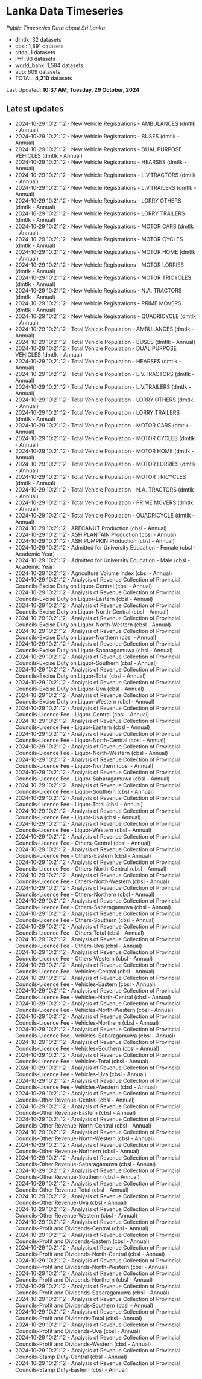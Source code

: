 # Lanka Data Timeseries
*Public Timeseries Data about Sri Lanka*

* dmtlk: 32 datasets
* cbsl: 1,891 datasets
* sltda: 1 datasets
* imf: 93 datasets
* world_bank: 1,584 datasets
* adb: 609 datasets
* TOTAL: **4,210** datasets

Last Updated: **10:37 AM, Tuesday, 29 October, 2024**

## Latest updates

* 2024-10-29 10:21:12 - New Vehicle Registrations - AMBULANCES (dmtlk - Annual)
* 2024-10-29 10:21:12 - New Vehicle Registrations - BUSES (dmtlk - Annual)
* 2024-10-29 10:21:12 - New Vehicle Registrations - DUAL PURPOSE VEHICLES (dmtlk - Annual)
* 2024-10-29 10:21:12 - New Vehicle Registrations - HEARSES (dmtlk - Annual)
* 2024-10-29 10:21:12 - New Vehicle Registrations - L.V.TRACTORS (dmtlk - Annual)
* 2024-10-29 10:21:12 - New Vehicle Registrations - L.V.TRAILERS (dmtlk - Annual)
* 2024-10-29 10:21:12 - New Vehicle Registrations - LORRY OTHERS (dmtlk - Annual)
* 2024-10-29 10:21:12 - New Vehicle Registrations - LORRY TRAILERS (dmtlk - Annual)
* 2024-10-29 10:21:12 - New Vehicle Registrations - MOTOR CARS (dmtlk - Annual)
* 2024-10-29 10:21:12 - New Vehicle Registrations - MOTOR CYCLES (dmtlk - Annual)
* 2024-10-29 10:21:12 - New Vehicle Registrations - MOTOR HOME (dmtlk - Annual)
* 2024-10-29 10:21:12 - New Vehicle Registrations - MOTOR LORRIES (dmtlk - Annual)
* 2024-10-29 10:21:12 - New Vehicle Registrations - MOTOR TRICYCLES (dmtlk - Annual)
* 2024-10-29 10:21:12 - New Vehicle Registrations - N.A. TRACTORS (dmtlk - Annual)
* 2024-10-29 10:21:12 - New Vehicle Registrations - PRIME MOVERS (dmtlk - Annual)
* 2024-10-29 10:21:12 - New Vehicle Registrations - QUADRICYCLE (dmtlk - Annual)
* 2024-10-29 10:21:12 - Total Vehicle Population - AMBULANCES (dmtlk - Annual)
* 2024-10-29 10:21:12 - Total Vehicle Population - BUSES (dmtlk - Annual)
* 2024-10-29 10:21:12 - Total Vehicle Population - DUAL PURPOSE VEHICLES (dmtlk - Annual)
* 2024-10-29 10:21:12 - Total Vehicle Population - HEARSES (dmtlk - Annual)
* 2024-10-29 10:21:12 - Total Vehicle Population - L.V.TRACTORS (dmtlk - Annual)
* 2024-10-29 10:21:12 - Total Vehicle Population - L.V.TRAILERS (dmtlk - Annual)
* 2024-10-29 10:21:12 - Total Vehicle Population - LORRY OTHERS (dmtlk - Annual)
* 2024-10-29 10:21:12 - Total Vehicle Population - LORRY TRAILERS (dmtlk - Annual)
* 2024-10-29 10:21:12 - Total Vehicle Population - MOTOR CARS (dmtlk - Annual)
* 2024-10-29 10:21:12 - Total Vehicle Population - MOTOR CYCLES (dmtlk - Annual)
* 2024-10-29 10:21:12 - Total Vehicle Population - MOTOR HOME (dmtlk - Annual)
* 2024-10-29 10:21:12 - Total Vehicle Population - MOTOR LORRIES (dmtlk - Annual)
* 2024-10-29 10:21:12 - Total Vehicle Population - MOTOR TRICYCLES (dmtlk - Annual)
* 2024-10-29 10:21:12 - Total Vehicle Population - N.A. TRACTORS (dmtlk - Annual)
* 2024-10-29 10:21:12 - Total Vehicle Population - PRIME MOVERS (dmtlk - Annual)
* 2024-10-29 10:21:12 - Total Vehicle Population - QUADRICYCLE (dmtlk - Annual)
* 2024-10-29 10:21:12 - ARECANUT Production (cbsl - Annual)
* 2024-10-29 10:21:12 - ASH PLANTAIN Production (cbsl - Annual)
* 2024-10-29 10:21:12 - ASH PUMPKIN Production (cbsl - Annual)
* 2024-10-29 10:21:12 - Admitted for University Education - Female (cbsl - Academic Year)
* 2024-10-29 10:21:12 - Admitted for University Education - Male (cbsl - Academic Year)
* 2024-10-29 10:21:12 - Agriculture Volume Index (cbsl - Annual)
* 2024-10-29 10:21:12 - Analysis of Revenue Collection of Provincial Councils-Excise Duty on Liquor-Central (cbsl - Annual)
* 2024-10-29 10:21:12 - Analysis of Revenue Collection of Provincial Councils-Excise Duty on Liquor-Eastern (cbsl - Annual)
* 2024-10-29 10:21:12 - Analysis of Revenue Collection of Provincial Councils-Excise Duty on Liquor-North-Central (cbsl - Annual)
* 2024-10-29 10:21:12 - Analysis of Revenue Collection of Provincial Councils-Excise Duty on Liquor-North-Western (cbsl - Annual)
* 2024-10-29 10:21:12 - Analysis of Revenue Collection of Provincial Councils-Excise Duty on Liquor-Northern (cbsl - Annual)
* 2024-10-29 10:21:12 - Analysis of Revenue Collection of Provincial Councils-Excise Duty on Liquor-Sabaragamuwa (cbsl - Annual)
* 2024-10-29 10:21:12 - Analysis of Revenue Collection of Provincial Councils-Excise Duty on Liquor-Southern (cbsl - Annual)
* 2024-10-29 10:21:12 - Analysis of Revenue Collection of Provincial Councils-Excise Duty on Liquor-Total (cbsl - Annual)
* 2024-10-29 10:21:12 - Analysis of Revenue Collection of Provincial Councils-Excise Duty on Liquor-Uva (cbsl - Annual)
* 2024-10-29 10:21:12 - Analysis of Revenue Collection of Provincial Councils-Excise Duty on Liquor-Western (cbsl - Annual)
* 2024-10-29 10:21:12 - Analysis of Revenue Collection of Provincial Councils-Licence Fee - Liquor-Central (cbsl - Annual)
* 2024-10-29 10:21:12 - Analysis of Revenue Collection of Provincial Councils-Licence Fee - Liquor-Eastern (cbsl - Annual)
* 2024-10-29 10:21:12 - Analysis of Revenue Collection of Provincial Councils-Licence Fee - Liquor-North-Central (cbsl - Annual)
* 2024-10-29 10:21:12 - Analysis of Revenue Collection of Provincial Councils-Licence Fee - Liquor-North-Western (cbsl - Annual)
* 2024-10-29 10:21:12 - Analysis of Revenue Collection of Provincial Councils-Licence Fee - Liquor-Northern (cbsl - Annual)
* 2024-10-29 10:21:12 - Analysis of Revenue Collection of Provincial Councils-Licence Fee - Liquor-Sabaragamuwa (cbsl - Annual)
* 2024-10-29 10:21:12 - Analysis of Revenue Collection of Provincial Councils-Licence Fee - Liquor-Southern (cbsl - Annual)
* 2024-10-29 10:21:12 - Analysis of Revenue Collection of Provincial Councils-Licence Fee - Liquor-Total (cbsl - Annual)
* 2024-10-29 10:21:12 - Analysis of Revenue Collection of Provincial Councils-Licence Fee - Liquor-Uva (cbsl - Annual)
* 2024-10-29 10:21:12 - Analysis of Revenue Collection of Provincial Councils-Licence Fee - Liquor-Western (cbsl - Annual)
* 2024-10-29 10:21:12 - Analysis of Revenue Collection of Provincial Councils-Licence Fee - Others-Central (cbsl - Annual)
* 2024-10-29 10:21:12 - Analysis of Revenue Collection of Provincial Councils-Licence Fee - Others-Eastern (cbsl - Annual)
* 2024-10-29 10:21:12 - Analysis of Revenue Collection of Provincial Councils-Licence Fee - Others-North-Central (cbsl - Annual)
* 2024-10-29 10:21:12 - Analysis of Revenue Collection of Provincial Councils-Licence Fee - Others-North-Western (cbsl - Annual)
* 2024-10-29 10:21:12 - Analysis of Revenue Collection of Provincial Councils-Licence Fee - Others-Northern (cbsl - Annual)
* 2024-10-29 10:21:12 - Analysis of Revenue Collection of Provincial Councils-Licence Fee - Others-Sabaragamuwa (cbsl - Annual)
* 2024-10-29 10:21:12 - Analysis of Revenue Collection of Provincial Councils-Licence Fee - Others-Southern (cbsl - Annual)
* 2024-10-29 10:21:12 - Analysis of Revenue Collection of Provincial Councils-Licence Fee - Others-Total (cbsl - Annual)
* 2024-10-29 10:21:12 - Analysis of Revenue Collection of Provincial Councils-Licence Fee - Others-Uva (cbsl - Annual)
* 2024-10-29 10:21:12 - Analysis of Revenue Collection of Provincial Councils-Licence Fee - Others-Western (cbsl - Annual)
* 2024-10-29 10:21:12 - Analysis of Revenue Collection of Provincial Councils-Licence Fee - Vehicles-Central (cbsl - Annual)
* 2024-10-29 10:21:12 - Analysis of Revenue Collection of Provincial Councils-Licence Fee - Vehicles-Eastern (cbsl - Annual)
* 2024-10-29 10:21:12 - Analysis of Revenue Collection of Provincial Councils-Licence Fee - Vehicles-North-Central (cbsl - Annual)
* 2024-10-29 10:21:12 - Analysis of Revenue Collection of Provincial Councils-Licence Fee - Vehicles-North-Western (cbsl - Annual)
* 2024-10-29 10:21:12 - Analysis of Revenue Collection of Provincial Councils-Licence Fee - Vehicles-Northern (cbsl - Annual)
* 2024-10-29 10:21:12 - Analysis of Revenue Collection of Provincial Councils-Licence Fee - Vehicles-Sabaragamuwa (cbsl - Annual)
* 2024-10-29 10:21:12 - Analysis of Revenue Collection of Provincial Councils-Licence Fee - Vehicles-Southern (cbsl - Annual)
* 2024-10-29 10:21:12 - Analysis of Revenue Collection of Provincial Councils-Licence Fee - Vehicles-Total (cbsl - Annual)
* 2024-10-29 10:21:12 - Analysis of Revenue Collection of Provincial Councils-Licence Fee - Vehicles-Uva (cbsl - Annual)
* 2024-10-29 10:21:12 - Analysis of Revenue Collection of Provincial Councils-Licence Fee - Vehicles-Western (cbsl - Annual)
* 2024-10-29 10:21:12 - Analysis of Revenue Collection of Provincial Councils-Other Revenue-Central (cbsl - Annual)
* 2024-10-29 10:21:12 - Analysis of Revenue Collection of Provincial Councils-Other Revenue-Eastern (cbsl - Annual)
* 2024-10-29 10:21:12 - Analysis of Revenue Collection of Provincial Councils-Other Revenue-North-Central (cbsl - Annual)
* 2024-10-29 10:21:12 - Analysis of Revenue Collection of Provincial Councils-Other Revenue-North-Western (cbsl - Annual)
* 2024-10-29 10:21:12 - Analysis of Revenue Collection of Provincial Councils-Other Revenue-Northern (cbsl - Annual)
* 2024-10-29 10:21:12 - Analysis of Revenue Collection of Provincial Councils-Other Revenue-Sabaragamuwa (cbsl - Annual)
* 2024-10-29 10:21:12 - Analysis of Revenue Collection of Provincial Councils-Other Revenue-Southern (cbsl - Annual)
* 2024-10-29 10:21:12 - Analysis of Revenue Collection of Provincial Councils-Other Revenue-Total (cbsl - Annual)
* 2024-10-29 10:21:12 - Analysis of Revenue Collection of Provincial Councils-Other Revenue-Uva (cbsl - Annual)
* 2024-10-29 10:21:12 - Analysis of Revenue Collection of Provincial Councils-Other Revenue-Western (cbsl - Annual)
* 2024-10-29 10:21:12 - Analysis of Revenue Collection of Provincial Councils-Profit and Dividends-Central (cbsl - Annual)
* 2024-10-29 10:21:12 - Analysis of Revenue Collection of Provincial Councils-Profit and Dividends-Eastern (cbsl - Annual)
* 2024-10-29 10:21:12 - Analysis of Revenue Collection of Provincial Councils-Profit and Dividends-North-Central (cbsl - Annual)
* 2024-10-29 10:21:12 - Analysis of Revenue Collection of Provincial Councils-Profit and Dividends-North-Western (cbsl - Annual)
* 2024-10-29 10:21:12 - Analysis of Revenue Collection of Provincial Councils-Profit and Dividends-Northern (cbsl - Annual)
* 2024-10-29 10:21:12 - Analysis of Revenue Collection of Provincial Councils-Profit and Dividends-Sabaragamuwa (cbsl - Annual)
* 2024-10-29 10:21:12 - Analysis of Revenue Collection of Provincial Councils-Profit and Dividends-Southern (cbsl - Annual)
* 2024-10-29 10:21:12 - Analysis of Revenue Collection of Provincial Councils-Profit and Dividends-Total (cbsl - Annual)
* 2024-10-29 10:21:12 - Analysis of Revenue Collection of Provincial Councils-Profit and Dividends-Uva (cbsl - Annual)
* 2024-10-29 10:21:12 - Analysis of Revenue Collection of Provincial Councils-Profit and Dividends-Western (cbsl - Annual)
* 2024-10-29 10:21:12 - Analysis of Revenue Collection of Provincial Councils-Stamp Duty-Central (cbsl - Annual)
* 2024-10-29 10:21:12 - Analysis of Revenue Collection of Provincial Councils-Stamp Duty-Eastern (cbsl - Annual)